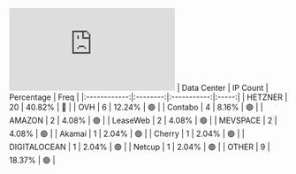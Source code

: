 ![Diagramm](https://github.com/obajay/StateSync-snapshots/blob/main/Projects/Chihua/1/README.md)
| Data Center | IP Count | Percentage | Freq |
|:------------:|:--------:|:-----------:|:-----:|
| HETZNER | 20 | 40.82% | 🔴 |
| OVH | 6 | 12.24% | 🟢 |
| Contabo | 4 | 8.16% | 🟢 |
| AMAZON | 2 | 4.08% | 🟢 |
| LeaseWeb | 2 | 4.08% | 🟢 |
| MEVSPACE | 2 | 4.08% | 🟢 |
| Akamai | 1 | 2.04% | 🟢 |
| Cherry | 1 | 2.04% | 🟢 |
| DIGITALOCEAN | 1 | 2.04% | 🟢 |
| Netcup | 1 | 2.04% | 🟢 |
| OTHER | 9 | 18.37% | 🟢 |